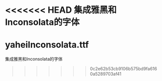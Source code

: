 <<<<<<< HEAD
集成雅黑和Inconsolata的字体
=======
yaheiInconsolata.ttf
====================

集成雅黑和Inconsolata的字体
>>>>>>> 0c2e62b53cb9106b575bd9fa6160a5289703af41
